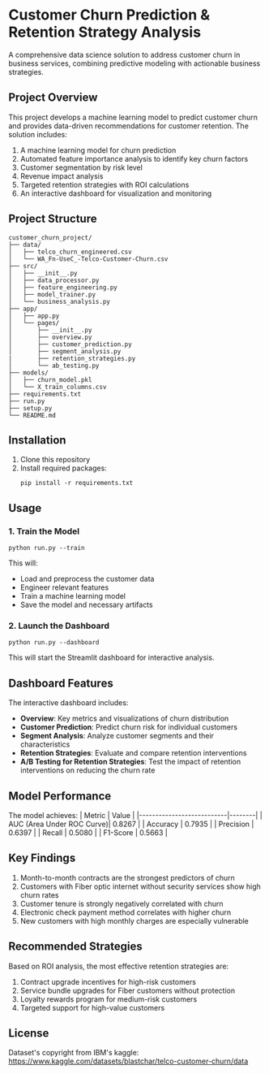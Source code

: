 # Customer Churn Prediction & Retention Strategy Analysis

A comprehensive data science solution to address customer churn in business services, combining predictive modeling with actionable business strategies.

## Project Overview

This project develops a machine learning model to predict customer churn and provides data-driven recommendations for customer retention. The solution includes:

1. A machine learning model for churn prediction
2. Automated feature importance analysis to identify key churn factors
3. Customer segmentation by risk level
4. Revenue impact analysis
5. Targeted retention strategies with ROI calculations
6. An interactive dashboard for visualization and monitoring

## Project Structure

```
customer_churn_project/
├── data/
│   ├── telco_churn_engineered.csv
│   └── WA_Fn-UseC_-Telco-Customer-Churn.csv
├── src/
│   ├── __init__.py
│   ├── data_processor.py
│   ├── feature_engineering.py
│   ├── model_trainer.py
│   └── business_analysis.py
├── app/
│   ├── app.py
│   └── pages/
│       ├── __init__.py
│       ├── overview.py
│       ├── customer_prediction.py
│       ├── segment_analysis.py
|       ├── retention_strategies.py
│       └── ab_testing.py
├── models/
│   ├── churn_model.pkl
│   └── X_train_columns.csv
├── requirements.txt
├── run.py
├── setup.py
└── README.md
```

## Installation

1. Clone this repository
2. Install required packages:
   ```
   pip install -r requirements.txt
   ```

## Usage

### 1. Train the Model

```
python run.py --train
```

This will:
- Load and preprocess the customer data
- Engineer relevant features
- Train a machine learning model
- Save the model and necessary artifacts

### 2. Launch the Dashboard

```
python run.py --dashboard
```

This will start the Streamlit dashboard for interactive analysis.

## Dashboard Features

The interactive dashboard includes:

- **Overview**: Key metrics and visualizations of churn distribution
- **Customer Prediction**: Predict churn risk for individual customers
- **Segment Analysis**: Analyze customer segments and their characteristics
- **Retention Strategies**: Evaluate and compare retention interventions
- **A/B Testing for Retention Strategies**: Test the impact of retention interventions on reducing the churn rate

## Model Performance

The model achieves:
| Metric                    | Value  |
|---------------------------|--------|
| AUC (Area Under ROC Curve)| 0.8267 |
| Accuracy                  | 0.7935 |
| Precision                 | 0.6397 |
| Recall                    | 0.5080 |
| F1-Score                  | 0.5663 |

## Key Findings

1. Month-to-month contracts are the strongest predictors of churn
2. Customers with Fiber optic internet without security services show high churn rates
3. Customer tenure is strongly negatively correlated with churn
4. Electronic check payment method correlates with higher churn
5. New customers with high monthly charges are especially vulnerable

## Recommended Strategies

Based on ROI analysis, the most effective retention strategies are:

1. Contract upgrade incentives for high-risk customers
2. Service bundle upgrades for Fiber customers without protection
3. Loyalty rewards program for medium-risk customers
4. Targeted support for high-value customers

## License
Dataset's copyright from IBM's kaggle: https://www.kaggle.com/datasets/blastchar/telco-customer-churn/data